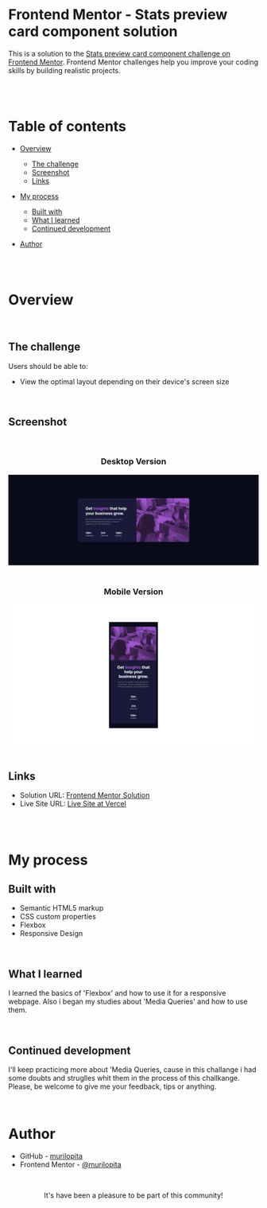 # Frontend Mentor - Stats preview card component solution

This is a solution to the [Stats preview card component challenge on Frontend Mentor](https://www.frontendmentor.io/challenges/stats-preview-card-component-8JqbgoU62). Frontend Mentor challenges help you improve your coding skills by building realistic projects.

<br>
<br>

# Table of contents

- [Overview](#overview)
  - [The challenge](#the-challenge)
  - [Screenshot](#screenshot)
  - [Links](#links)
- [My process](#my-process)
  - [Built with](#built-with)
  - [What I learned](#what-i-learned)
  - [Continued development](#continued-development)
  
- [Author](#author)


<br>
<br>

# Overview
<br>

## The challenge

Users should be able to:

- View the optimal layout depending on their device's screen size


<br>

## Screenshot

<br>

<h3 align='center'>Desktop Version</h3>

<img src="reademe_images/screenshot-desktop.png">

<br>
<br>

<h3 align='center'>Mobile Version</h3>

<img src="reademe_images/screenshot-mobile.png">

<br>
<br>

## Links

- Solution URL: [Frontend Mentor Solution]()
- Live Site URL: [Live Site at Vercel](https://stats-preview-card-component-main-b5x5caimu-murilopita.vercel.app/)

<br>
<br>

# My process

## Built with

- Semantic HTML5 markup
- CSS custom properties
- Flexbox
- Responsive Design

<br>

## What I learned

I learned the basics of 'Flexbox' and how to use it for a responsive webpage. Also i began my studies about 'Media Queries' and how to use them.

<br>

## Continued development

I'll keep practicing more about 'Media Queries, cause in this challange i had some doubts and struglles whit them in the process of this challkange. Please, be welcome to give me your feedback, tips or anything.

<br>

# Author

- GitHub - [murilopita](https://github.com/murilopita/Stats-preview-card-component-main)
- Frontend Mentor - [@murilopita](https://www.frontendmentor.io/profile/murilopita)


<br>

<p align='center'> It's have been a pleasure to be part of this community!</p> 